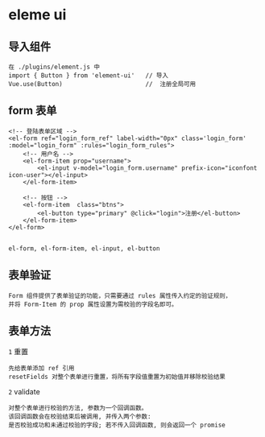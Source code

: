 # eleme ui

## 导入组件

    在 ./plugins/element.js 中
    import { Button } from 'element-ui'   // 导入
    Vue.use(Button)                       //  注册全局可用

## form 表单

    <!-- 登陆表单区域 -->
    <el-form ref="login_form_ref" label-width="0px" class='login_form' :model="login_form" :rules="login_form_rules">
        <!-- 用户名 -->
        <el-form-item prop="username">
            <el-input v-model="login_form.username" prefix-icon="iconfont icon-user"></el-input>
        </el-form-item>
        
        <!-- 按钮 -->
        <el-form-item  class="btns">
            <el-button type="primary" @click="login">注册</el-button>
        </el-form-item>
    </el-form>
    
    
    el-form, el-form-item, el-input, el-button
    
## 表单验证
    
    Form 组件提供了表单验证的功能，只需要通过 rules 属性传入约定的验证规则，
    并将 Form-Item 的 prop 属性设置为需校验的字段名即可。
    
## 表单方法

  `1` 重置
    
    先给表单添加 ref 引用
    resetFields	对整个表单进行重置，将所有字段值重置为初始值并移除校验结果
    
  `2` validate
    
    对整个表单进行校验的方法, 参数为一个回调函数。
    该回调函数会在校验结束后被调用, 并传入两个参数:
    是否校验成功和未通过校验的字段; 若不传入回调函数, 则会返回一个 promise
  